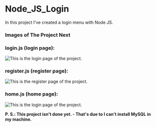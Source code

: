 # Node_JS_Login

In this project I've created a login menu with Node JS.

### Images of The Project Next

### login.js (login page):

<img alt="This is the login page of the project." src="./Images/login.jpg">

### register.js (register page):

<img alt="This is the register page of the project." src="./Images/register.jpg">

### home.js (home page):

<img alt="This is the login page of the project." src="./Images/home.jpg">

<strong><p>P. S.: This project isn't done yet. - That's due to I can't install MySQL in my machine.</p><strong>
